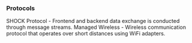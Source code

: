 ### Protocols
  SHOCK Protocol - Frontend and backend data exchange is conducted through message streams.
  Managed Wireless - Wireless communication protocol that operates over short distances using WiFi adapters.
